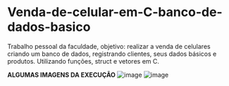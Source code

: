 # Venda-de-celular-em-C-banco-de-dados-basico
Trabalho pessoal da faculdade, objetivo: realizar a venda de celulares criando um banco de dados, registrando clientes, 
seus dados básicos e produtos. Utilizando funções, struct e vetores em C.

**ALGUMAS IMAGENS DA EXECUÇÃO**
![image](https://user-images.githubusercontent.com/120617245/215968945-e97b4913-c538-4231-ba9e-9592db6cbef3.png)
![image](https://user-images.githubusercontent.com/120617245/215969083-f32e7e45-60c0-43b4-ba8a-4ce796d4f82b.png)


